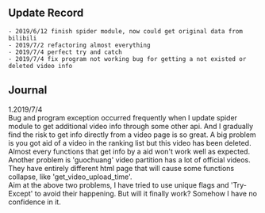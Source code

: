 ## Update Record
    - 2019/6/12 finish spider module, now could get original data from bilibili
    - 2019/7/2 refactoring almost everything
    - 2019/7/4 perfect try and catch
    - 2019/7/4 fix program not working bug for getting a not existed or deleted video info
   
## Journal
1.2019/7/4<br>
Bug and program exception occurred frequently when I update
spider module to get additional video info through some other
api. And I gradually find the risk to get info directly from 
a video page is so great. A big problem is you got aid of a video
in the ranking list but this video has been deleted. Almost every 
functions that get info by a aid won't work well as expected.<br>
Another problem is 'guochuang' video partition has a lot of official 
videos. They have entirely different html page that will cause some 
functions collapse, like 'get_video_upload_time'. <br>
Aim at the above two problems, I have tried to use unique flags and
'Try-Except' to avoid their happening. But will it finally work? Somehow
I have no confidence in it.

